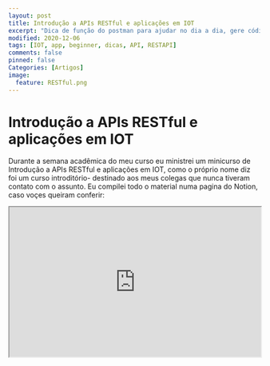 ```yaml
---
layout: post
title: Introdução a APIs RESTful e aplicações em IOT
excerpt: "Dica de função do postman para ajudar no dia a dia, gere códigos para requisições à APIs. "
modified: 2020-12-06
tags: [IOT, app, beginner, dicas, API, RESTAPI]
comments: false
pinned: false
Categories: [Artigos]
image:
  feature: RESTful.png
---
```

# Introdução a APIs RESTful e aplicações em IOT

Durante a semana acadêmica do meu curso eu ministrei um minicurso de Introdução a APIs RESTful e aplicações em IOT, como o próprio nome diz foi um curso introditório- destinado aos meus colegas que nunca tiveram contato com o assunto.  Eu compilei todo o material numa pagina do Notion, caso voçes queiram conferir:
<iframe src="https://www.notion.so/dankas/Introdu-o-a-APIs-RESTful-e-aplica-es-em-IOT-4c7b7e77b8ca4870b7b55dd5af75d96a"
  style="width:100%; height:300px;"
></iframe>


 